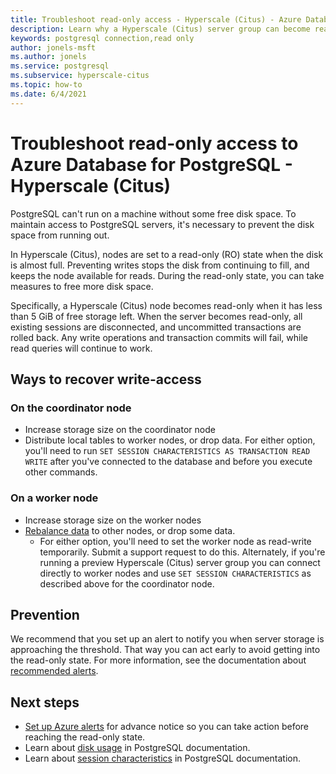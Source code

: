 ```yaml
---
title: Troubleshoot read-only access - Hyperscale (Citus) - Azure Database for PostgreSQL
description: Learn why a Hyperscale (Citus) server group can become read-only, and what to do
keywords: postgresql connection,read only
author: jonels-msft
ms.author: jonels
ms.service: postgresql
ms.subservice: hyperscale-citus
ms.topic: how-to
ms.date: 6/4/2021
---
```


# Troubleshoot read-only access to Azure Database for PostgreSQL - Hyperscale (Citus)

PostgreSQL can't run on a machine without some free disk space. To maintain
access to PostgreSQL servers, it's necessary to prevent the disk space from
running out.

In Hyperscale (Citus), nodes are set to a read-only (RO) state when the disk is
almost full. Preventing writes stops the disk from continuing to fill, and
keeps the node available for reads. During the read-only state, you can take
measures to free more disk space.

Specifically, a Hyperscale (Citus) node becomes read-only when it has less than
5 GiB of free storage left. When the server becomes read-only, all existing
sessions are disconnected, and uncommitted transactions are rolled back. Any
write operations and transaction commits will fail, while read queries will
continue to work.

## Ways to recover write-access

### On the coordinator node

* Increase storage size on the coordinator node
* Distribute local tables to worker nodes, or drop data. For either option,
  you'll need to run `SET SESSION CHARACTERISTICS AS TRANSACTION READ WRITE`
  after you've connected to the database and before you execute other commands.

### On a worker node

* Increase storage size on the worker nodes
* [Rebalance
  data](https://docs.microsoft.com/azure/postgresql/howto-hyperscale-scale-rebalance)
  to other nodes, or drop some data.
	* For either option, you'll need to set the worker node as read-write
	  temporarily. Submit a support request to do this. Alternately, if you're
      running a preview Hyperscale (Citus) server group you can connect directly to
      worker nodes and use `SET SESSION CHARACTERISTICS` as described above for the
      coordinator node.

## Prevention

We recommend that you set up an alert to notify you when server storage is
approaching the threshold. That way you can act early to avoid getting into the
read-only state. For more information, see the documentation about
[recommended
alerts](https://docs.microsoft.com/azure/postgresql/howto-hyperscale-alert-on-metric#suggested-alerts).

## Next steps

* [Set up Azure
  alerts](https://docs.microsoft.com/azure/postgresql/howto-hyperscale-alert-on-metric#suggested-alerts)
  for advance notice so you can take action before reaching the read-only state.
* Learn about [disk
  usage](https://www.postgresql.org/docs/current/diskusage.html) in PostgreSQL
  documentation.
* Learn about [session
  characteristics](https://www.postgresql.org/docs/13/sql-set-transaction.html)
  in PostgreSQL documentation.

